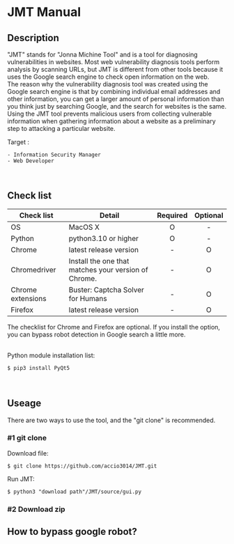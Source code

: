 # JMT Manual

## Description
"JMT" stands for "Jonna Michine Tool" and is a tool for  diagnosing vulnerabilities in websites. Most web vulnerability diagnosis tools perform analysis by scanning URLs, but JMT is different from other tools because it uses the Google search engine to check open information on the web.</br>
The reason why the vulnerability diagnosis tool was created using the Google search engine is that by combining individual email addresses and other information, you can get a larger amount of personal information than you think just by searching Google, and the search for websites is the same.  Using the JMT tool prevents malicious users from collecting vulnerable information when gathering information about a website as a preliminary step to attacking a particular website.</br>

Target : 
```
- Information Security Manager
- Web Developer
```
</br>

## Check list
| **Check list**    | **Detail**                                           | **Required** | **Optional** |
|-------------------|------------------------------------------------------|:------------:|:------------:|
| OS                | MacOS X                                              |       O      |       -      |
| Python            | python3.10 or higher                                 |       O      |       -      |
| Chrome            | latest release version                               |       -      |       O      |
| Chromedriver      | Install the one that matches your version of Chrome. |       -      |       O      |
| Chrome extensions | Buster: Captcha Solver for Humans                    |       -      |       O      |
| Firefox           | latest release version                               |       -      |       O      |

The checklist for Chrome and Firefox are optional. If you install the option, you can bypass robot detection in Google search a little more.</br></br>

Python module installation list:
```python
$ pip3 install PyQt5
```
</br>

## Useage
There are two ways to use the tool, and the "git clone" is recommended.</br>

### #1 git clone
Download file:
```shell
$ git clone https://github.com/accio3014/JMT.git
```

Run JMT:
```shell
$ python3 "download path"/JMT/source/gui.py
```

### #2 Download zip

## How to bypass google robot?